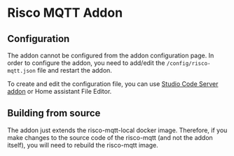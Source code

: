# Risco MQTT Addon

## Configuration

The addon cannot be configured from the addon configuration page. In order to configure the addon, you need to add/edit the `/config/risco-mqtt.json` file and restart the addon.

To create and edit the configuration file, you can use [Studio Code Server addon](https://github.com/hassio-addons/addon-vscode#readme) or Home assistant File Editor.

## Building from source

The addon just extends the risco-mqtt-local docker image. Therefore, if you make changes to the
source code of the risco-mqtt (and not the addon itself), you will need to rebuild the risco-mqtt image.

